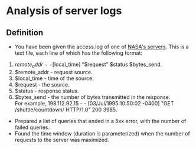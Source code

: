 # Analysis of server logs

## Definition
- You have been given the access.log of one of [NASA's servers](https://drive.google.com/file/d/1jjzMocc0Rn9TqkK_51Oo93Fy78KYnm2i/view?usp=sharing).
This is a text file, each line of which has the following format:  
1. $remote_addr - - [$local_time] “$request” $status $bytes_send.
2. $remote_addr - request source.
3. $local_time - time of the source.
4. $request - the source.
5. $status - response status.
6. $bytes_send - the number of bytes transmitted in the response.  
For example, 198.112.92.15 - - [03/Jul/1995:10:50:02 -0400] "GET /shuttle/countdown/
HTTP/1.0" 200 3985.
- Prepared a list of queries that ended in a 5xx error, with the
number of failed queries.
- Found the time window (duration is parameterized) when
the number of requests to the server was maximized.

